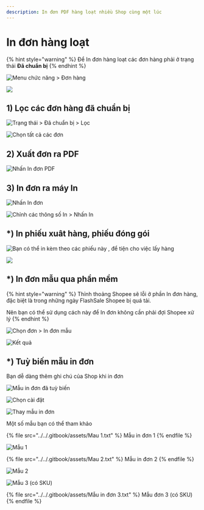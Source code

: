 ```yaml
---
description: In đơn PDF hàng loạt nhiều Shop cùng một lúc
---
```


# In đơn hàng loạt

{% hint style="warning" %}
Để In đơn hàng loạt các đơn hàng phải ở trạng thái **Đã chuẩn bị**
{% endhint %}

![Menu chức năng > Đơn hàng](<../../.gitbook/assets/image (53).png>)

![](<../../.gitbook/assets/image (10).png>)

## 1) Lọc các đơn hàng đã chuẩn bị

![Trạng thái > Đã chuẩn bị > Lọc](<../../.gitbook/assets/image (55).png>)

![Chọn tất cả các đơn](<../../.gitbook/assets/image (56).png>)

## 2) Xuất đơn ra PDF

![Nhấn In đơn PDF](<../../.gitbook/assets/image (57).png>)

## 3) In đơn ra máy In

![Nhấn In đơn](<../../.gitbook/assets/image (58).png>)

![Chỉnh các thông số In > Nhấn In](<../../.gitbook/assets/image (59).png>)

## \*) In phiếu xuât hàng, phiếu đóng gói

![Bạn có thể in kèm theo các phiếu này , để tiện cho việc lấy hàng](<../../.gitbook/assets/image (177).png>)

![](<../../.gitbook/assets/image (176).png>)

## \*) In đơn mẫu qua phần mềm

{% hint style="warning" %}
Thỉnh thoảng Shopee sẽ lỗi ở phần In đơn hàng, đặc biệt là trong những ngày FlashSale Shopee bị quá tải.

Nên bạn có thể sử dụng cách này để In đơn không cần phải đợi Shopee xử lý
{% endhint %}

![Chọn đơn > In đơn mẫu](<../../.gitbook/assets/image (60).png>)

![Kết quả](<../../.gitbook/assets/image (62).png>)

## \*) Tuỳ biến mẫu in đơn

Bạn dễ dàng thêm ghi chú của Shop khi in đơn

![Mẫu in đơn đã tuỳ biến](<../../.gitbook/assets/image (198).png>)

![Chọn cài đặt](<../../.gitbook/assets/image (199).png>)

![Thay mẫu in đơn](<../../.gitbook/assets/image (200).png>)

Một số mẫu bạn có thể tham khảo

{% file src="../../.gitbook/assets/Mau 1.txt" %}
Mẫu in đơn 1
{% endfile %}

![Mẫu 1](<../../.gitbook/assets/image (201).png>)

{% file src="../../.gitbook/assets/Mau 2.txt" %}
Mẫu in đơn 2
{% endfile %}

![Mẫu 2](<../../.gitbook/assets/image (202).png>)

![Mẫu 3 (có SKU)](<../../.gitbook/assets/image (221).png>)

{% file src="../../.gitbook/assets/Mẫu in đơn 3.txt" %}
Mẫu đơn 3 (có SKU)
{% endfile %}
